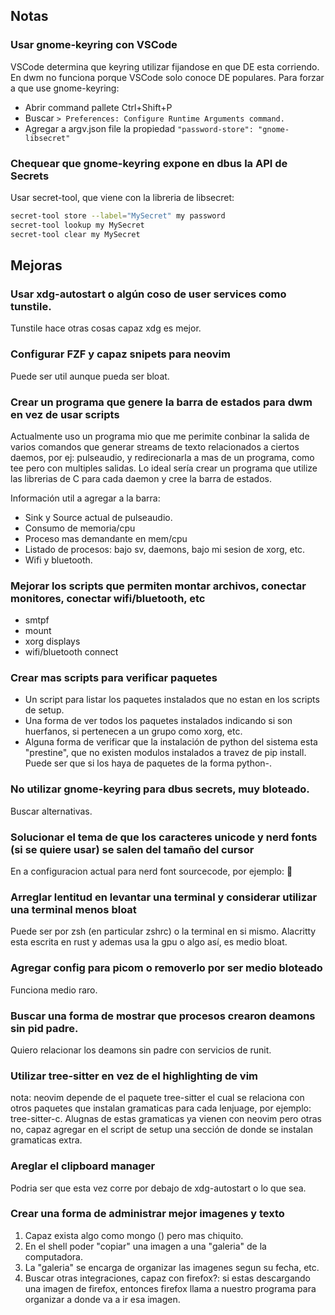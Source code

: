 ## Notas

### Usar gnome-keyring con VSCode
VSCode determina que keyring utilizar fijandose en que DE esta corriendo. En dwm no funciona porque VSCode solo conoce DE populares. Para forzar a que use gnome-keyring:
- Abrir command pallete Ctrl+Shift+P
- Buscar `> Preferences: Configure Runtime Arguments command.`
- Agregar a argv.json file la propiedad `"password-store": "gnome-libsecret"`

### Chequear que gnome-keyring expone en dbus la API de Secrets
Usar secret-tool, que viene con la libreria de libsecret:
```sh
secret-tool store --label="MySecret" my password
secret-tool lookup my MySecret
secret-tool clear my MySecret
```

## Mejoras

### Usar xdg-autostart o algún coso de user services como tunstile.
Tunstile hace otras cosas capaz xdg es mejor.

### Configurar FZF y capaz snipets para neovim
Puede ser util aunque pueda ser bloat.

### Crear un programa que genere la barra de estados para dwm en vez de usar scripts
Actualmente uso un programa mio que me perimite conbinar la salida de varios comandos que generar streams de texto relacionados a ciertos daemos, por ej: pulseaudio, y redirecionarla a mas de un programa, como tee pero con multiples salidas. Lo ideal sería crear un programa que utilize las librerias de C para cada daemon y cree la barra de estados.

Información util a agregar a la barra:
- Sink y Source actual de pulseaudio.
- Consumo de memoria/cpu
- Proceso mas demandante en mem/cpu 
- Listado de procesos: bajo sv, daemons, bajo mi sesion de xorg, etc.
- Wifi y bluetooth.

### Mejorar los scripts que permiten montar archivos, conectar monitores, conectar wifi/bluetooth, etc
- smtpf
- mount
- xorg displays
- wifi/bluetooth connect

### Crear mas scripts para verificar paquetes
- Un script para listar los paquetes instalados que no estan en los scripts de setup.
- Una forma de ver todos los paquetes instalados indicando si son huerfanos, si pertenecen a un grupo como xorg, etc.
- Alguna forma de verificar que la instalación de python del sistema esta "prestine", que no existen modulos instalados a travez de pip install. Puede ser que si los haya de paquetes de la forma python-.

### No utilizar gnome-keyring para dbus secrets, muy bloteado.
Buscar alternativas.

### Solucionar el tema de que los caracteres unicode y nerd fonts (si se quiere usar) se salen del tamaño del cursor
En a configuracion actual para nerd font sourcecode, por ejemplo:  

### Arreglar lentitud en levantar una terminal y considerar utilizar una terminal menos bloat
Puede ser por zsh (en particular zshrc) o la terminal en si mismo. Alacritty esta escrita en rust y ademas usa la gpu o algo así, es medio bloat.

### Agregar config para picom o removerlo por ser medio bloteado
Funciona medio raro.

### Buscar una forma de mostrar que procesos crearon deamons sin pid padre.
Quiero relacionar los deamons sin padre con servicios de runit.

### Utilizar tree-sitter en vez de el highlighting de vim 
nota: neovim depende de el paquete tree-sitter el cual se relaciona con otros paquetes que instalan gramaticas para cada lenjuage, por ejemplo: tree-sitter-c. Alugnas de estas gramaticas ya vienen con neovim pero otras no, capaz agregar en el script de setup una sección de donde se instalan gramaticas extra.

### Areglar el clipboard manager
Podria ser que esta vez corre por debajo de xdg-autostart o lo que sea.

### Crear una forma de administrar mejor imagenes y texto
1. Capaz exista algo como mongo () pero mas chiquito.
2. En el shell poder "copiar" una imagen a una "galeria" de la computadora.
3. La "galeria" se encarga de organizar las imagenes segun su fecha, etc.
4. Buscar otras integraciones, capaz con firefox?: si estas descargando una imagen de firefox, entonces
   firefox llama a nuestro programa para organizar a donde va a ir esa imagen.

